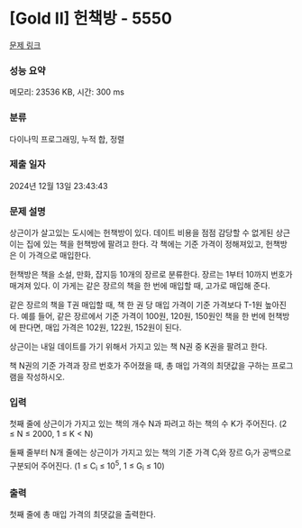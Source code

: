 # [Gold II] 헌책방 - 5550 

[문제 링크](https://www.acmicpc.net/problem/5550) 

### 성능 요약

메모리: 23536 KB, 시간: 300 ms

### 분류

다이나믹 프로그래밍, 누적 합, 정렬

### 제출 일자

2024년 12월 13일 23:43:43

### 문제 설명

<p>
	상근이가 살고있는 도시에는 헌책방이 있다. 데이트 비용을 점점 감당할 수 없게된 상근이는 집에 있는 책을 헌책방에 팔려고 한다. 각 책에는 기준 가격이 정해져있고, 헌책방은 이 가격으로 매입한다.</p>

<p>
	헌책방은 책을 소설, 만화, 잡지등 10개의 장르로 분류한다. 장르는 1부터 10까지 번호가 매겨져 있다. 이 가게는 같은 장르의 책을 한 번에 매입할 때, 고가로 매입해 준다.</p>

<p>
	같은 장르의 책을 T권 매입할 때, 책 한 권 당 매입 가격이 기준 가격보다 T-1원 높아진다. 예를 들어, 같은 장르에서 기준 가격이 100원, 120원, 150원인 책을 한 번에 헌책방에 판다면, 매입 가격은 102원, 122원, 152원이 된다.</p>

<p>
	상근이는 내일 데이트를 가기 위해서 가지고 있는 책 N권 중 K권을 팔려고 한다.</p>

<p>
	책 N권의 기준 가격과 장르 번호가 주어졌을 때, 총 매입 가격의 최댓값을 구하는 프로그램을 작성하시오.</p>

### 입력 

 <p>
	첫째 줄에 상근이가 가지고 있는 책의 개수 N과 파려고 하는 책의 수 K가 주어진다. (2 ≤ N ≤ 2000, 1 ≤ K < N)</p>

<p>
	둘째 줄부터 N개 줄에는 상근이가 가지고 있는 책의 기준 가격 C<sub>i</sub>와 장르 G<sub>i</sub>가 공백으로 구분되어 주어진다. (1 ≤ C<sub>i</sub> ≤ 10<sup>5</sup>, 1 ≤ G<sub>i</sub> ≤ 10)</p>

### 출력 

 <p>
	첫째 줄에 총 매입 가격의 최댓값을 출력한다.</p>

